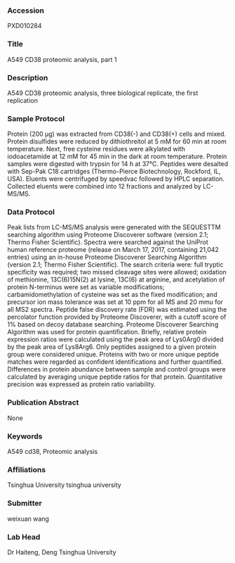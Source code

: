 ### Accession
PXD010284

### Title
A549 CD38 proteomic analysis, part 1

### Description
A549 CD38 proteomic analysis, three biological replicate, the first replication

### Sample Protocol
Protein (200 μg) was extracted from CD38(-) and CD38(+) cells and mixed. Protein disulfides were reduced by dithiothreitol at 5 mM for 60 min at room temperature. Next, free cysteine residues were alkylated with iodoacetamide at 12 mM for 45 min in the dark at room temperature. Protein samples were digested with trypsin for 14 h at 37°C. Peptides were desalted with Sep-Pak C18 cartridges (Thermo-Pierce Biotechnology, Rockford, IL, USA). Eluents were centrifuged by speedvac followed by HPLC separation. Collected eluents were combined into 12 fractions and analyzed by LC-MS/MS.

### Data Protocol
Peak lists from LC-MS/MS analysis were generated with the SEQUESTTM searching algorithm using Proteome Discoverer software (version 2.1; Thermo Fisher Scientific). Spectra were searched against the UniProt human reference proteome (release on March 17, 2017, containing 21,042 entries) using an in-house Proteome Discoverer Searching Algorithm (version 2.1; Thermo Fisher Scientific). The search criteria were: full tryptic specificity was required; two missed cleavage sites were allowed; oxidation of methionine, 13C(6)15N(2) at lysine, 13C(6) at arginine, and acetylation of protein N-terminus were set as variable modifications; carbamidomethylation of cysteine was set as the fixed modification; and precursor ion mass tolerance was set at 10 ppm for all MS and 20 mmu for all MS2 spectra. Peptide false discovery rate (FDR) was estimated using the percolator function provided by Proteome Discoverer, with a cutoff score of 1% based on decoy database searching. Proteome Discoverer Searching Algorithm was used for protein quantification. Briefly, relative protein expression ratios were calculated using the peak area of Lys0Arg0 divided by the peak area of Lys8Arg6. Only peptides assigned to a given protein group were considered unique. Proteins with two or more unique peptide matches were regarded as confident identifications and further quantified. Differences in protein abundance between sample and control groups were calculated by averaging unique peptide ratios for that protein. Quantitative precision was expressed as protein ratio variability.

### Publication Abstract
None

### Keywords
A549 cd38, Proteomic analysis

### Affiliations
Tsinghua University
tsinghua university

### Submitter
weixuan wang

### Lab Head
Dr Haiteng, Deng
Tsinghua University


